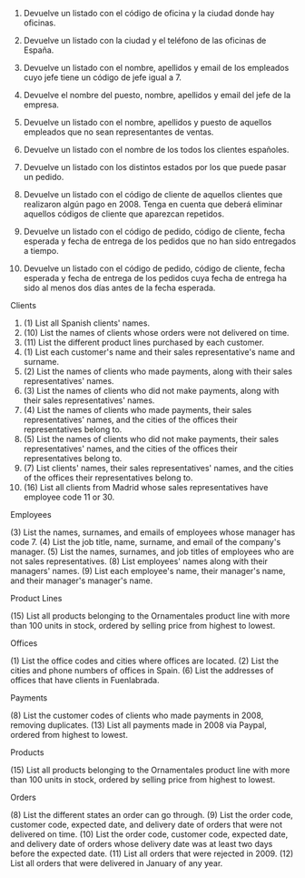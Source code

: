 1. Devuelve un listado con el código de oficina y la ciudad donde hay oficinas.
2. Devuelve un listado con la ciudad y el teléfono de las oficinas de España.
3. Devuelve un listado con el nombre, apellidos y email de los empleados cuyo jefe tiene un código de jefe igual a 7.
4. Devuelve el nombre del puesto, nombre, apellidos y email del jefe de la empresa.
5. Devuelve un listado con el nombre, apellidos y puesto de aquellos empleados que no sean representantes de ventas.
6. Devuelve un listado con el nombre de los todos los clientes españoles.
7. Devuelve un listado con los distintos estados por los que puede pasar un pedido.
8. Devuelve un listado con el código de cliente de aquellos clientes que realizaron algún pago en 2008. Tenga en cuenta que deberá eliminar aquellos códigos de cliente que aparezcan repetidos.

1. Devuelve un listado con el código de pedido, código de cliente, fecha esperada y fecha de entrega de los pedidos que no han sido entregados a tiempo.
2. Devuelve un listado con el código de pedido, código de cliente, fecha esperada y fecha de entrega de los pedidos cuya fecha de entrega ha sido al menos dos días antes de la fecha esperada.





Clients

1. (1) List all Spanish clients' names.
2. (10) List the names of clients whose orders were not delivered on time.
3. (11) List the different product lines purchased by each customer.
4. (1) List each customer's name and their sales representative's name and surname.
5. (2) List the names of clients who made payments, along with their sales representatives' names.
6. (3) List the names of clients who did not make payments, along with their sales representatives' names.
7. (4) List the names of clients who made payments, their sales representatives' names, and the cities of the offices their representatives belong to.
8. (5) List the names of clients who did not make payments, their sales representatives' names, and the cities of the offices their representatives belong to.
9. (7) List clients' names, their sales representatives' names, and the cities of the offices their representatives belong to.
10. (16) List all clients from Madrid whose sales representatives have employee code 11 or 30.

Employees

(3) List the names, surnames, and emails of employees whose manager has code 7.
(4) List the job title, name, surname, and email of the company's manager.
(5) List the names, surnames, and job titles of employees who are not sales representatives.
(8) List employees' names along with their managers' names.
(9) List each employee's name, their manager's name, and their manager's manager's name.

Product Lines

(15) List all products belonging to the Ornamentales product line with more than 100 units in stock, ordered by selling price from highest to lowest.

Offices

(1) List the office codes and cities where offices are located.
(2) List the cities and phone numbers of offices in Spain.
(6) List the addresses of offices that have clients in Fuenlabrada.

Payments

(8) List the customer codes of clients who made payments in 2008, removing duplicates.
(13) List all payments made in 2008 via Paypal, ordered from highest to lowest.

Products

(15) List all products belonging to the Ornamentales product line with more than 100 units in stock, ordered by selling price from highest to lowest.

Orders

(8) List the different states an order can go through.
(9) List the order code, customer code, expected date, and delivery date of orders that were not delivered on time.
(10) List the order code, customer code, expected date, and delivery date of orders whose delivery date was at least two days before the expected date.
(11) List all orders that were rejected in 2009.
(12) List all orders that were delivered in January of any year.